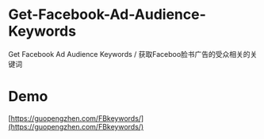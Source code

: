 # Get-Facebook-Ad-Audience-Keywords
Get Facebook Ad Audience Keywords / 获取Faceboo脸书广告的受众相关的关键词

# Demo
[https://guopengzhen.com/FBkeywords/](https://guopengzhen.com/FBkeywords/)
